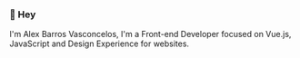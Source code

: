 
### 👋 Hey
I'm Alex Barros Vasconcelos, I'm a Front-end Developer focused on Vue.js, JavaScript and Design Experience for websites.
